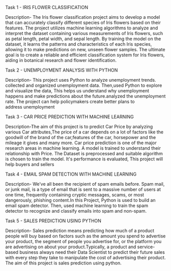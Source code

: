 Task 1 -   IRIS FLOWER CLASSIFICATION

Description- The Iris flower classification project aims to develop a model that can accurately classify different species of Iris flowers based on their features. The project utilizes machine learning algorithms to analyze and interpret the dataset containing various measurements of Iris flowers, such as petal length, petal width, and sepal length. By training the model on the dataset, it learns the patterns and characteristics of each Iris species, allowing it to make predictions on new, unseen flower samples. The ultimate goal is to create a reliable and efficient classification system for Iris flowers, aiding in botanical research and flower identification.


Task 2 -   UNEMPLOYMENT ANALYSIS WITH PYTHON

Description- This project uses Python to analyze unemployment trends. collected and organized unemployment data. Then,used Python to explore and visualize the data, This helps us understand why unemployment happens and make predictions about the future.analyzed the unemployment rate. The project can help policymakers create better plans to address unemployment


Task 3 -   CAR PRICE PREDICTION WITH MACHINE LEARNING

Description-The aim of this project is to predict Car Price by analyzing various Car attributes,The price of a car depends on a lot of factors like the goodwill of the brand of the car,features of the car, horsepower and the mileage it gives and many more. Car price prediction is one of the major research areas in machine learning. A model is trained to understand their relationship with Price. The Dataset is preprocessed and suitable algorithm is chosen to train the model. It's performance is evaluated, This project will help buyers and sellers

Task 4 -   EMAIL SPAM DETECTION WITH MACHINE LEARNING

Description- We’ve all been the recipient of spam emails before. Spam mail, or junk mail, is a type of email
that is sent to a massive number of users at one time, frequently containing cryptic messages, scams, or most dangerously, phishing content.In this Project, Python  is used to build an email spam detector. Then, used machine learning to
train the spam detector to recognize and classify emails into spam and non-spam.

Task 5 -   SALES PREDICTION USING PYTHON

Description- Sales prediction means predicting how much of a product people will buy based on factors such as the amount you spend to advertise your product, the segment of people you advertise for, or the platform you are advertising on about your product.Typically, a product and service-based business always need their Data Scientist to predict their future sales with every step they take to manipulate the cost of advertising their product. The aim of this project is sales prediction using python.


